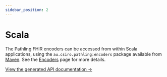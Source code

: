 ```yaml
---
sidebar_position: 2
---
```


# Scala

The Pathling FHIR encoders can be accessed from within Scala applications, using
the `au.csiro.pathling:encoders` package available
from [Maven](https://maven.apache.org/). See the [Encoders](/docs/encoders) page
for more details.

[View the generated API documentation &rarr;](pathname:///docs/scala/au/csiro/pathling/index.html)
